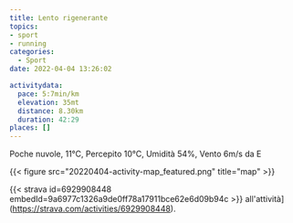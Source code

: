 ```yaml
---
title: Lento rigenerante
topics:
- sport
- running
categories: 
  - Sport
date: 2022-04-04 13:26:02

activitydata:
  pace: 5:7min/km
  elevation: 35mt
  distance: 8.30km
  duration: 42:29
places: []
---
```


Poche nuvole, 11°C, Percepito 10°C, Umidità 54%, Vento 6m/s da E

<!--more-->

{{<  figure src="20220404-activity-map_featured.png" title="map" >}}

{{< strava id=6929908448 embedId=9a6977c1326a9de0ff78a17911bce62e6d09b94c >}} all'attività](https://strava.com/activities/6929908448).
